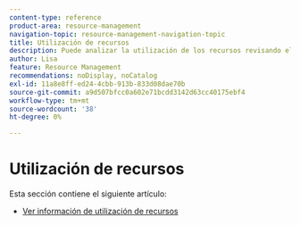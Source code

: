 ```yaml
---
content-type: reference
product-area: resource-management
navigation-topic: resource-management-navigation-topic
title: Utilización de recursos
description: Puede analizar la utilización de los recursos revisando el informe de utilización en varios proyectos o sólo para un proyecto a la vez.
author: Lisa
feature: Resource Management
recommendations: noDisplay, noCatalog
exl-id: 11a8e8ff-ed24-4cbb-913b-833d08dae70b
source-git-commit: a9d507bfcc0a602e71bcdd3142d63cc40175ebf4
workflow-type: tm+mt
source-wordcount: '38'
ht-degree: 0%

---
```


# Utilización de recursos

Esta sección contiene el siguiente artículo:

* [Ver información de utilización de recursos](../../resource-mgmt/resource-utilization/view-utilization-information.md)
